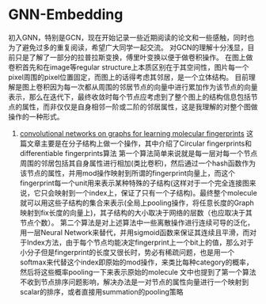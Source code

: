 # GNN-Embedding
初入GNN，特别是GCN，现在开始记录一些近期阅读的论文和一些感触，同时也为了避免过多的重复阅读，希望广大同学一起交流。
对GCN的理解十分浅显，目前只是了解了一部分的拉普拉斯变换，傅里叶变换以便于做卷积操作。
在图上做卷积首先和在image等regular structure上本质区别在于其空间性，图片每一个pixel周围的pixel位置固定，而图上的话得考虑其邻居，是一个立体结构。
目前理解是图上卷积因为每一次都从周围的邻居节点的向量中进行累加作为该节点的向量表示，那么在迭代下，最终收敛时每个节点应考虑到了整个图上的结构信息包括节点的属性，而非仅仅是自身相邻一阶或二阶的邻居属性，这是我理解的对整个图做操作的一种形式。

1. [convolutional networks on graphs for learning molecular fingerprints](http://papers.nips.cc/paper/5954-convolutional-networks-on-graphs-for-learning-molecular-fingerprints.pdf)
这篇文章主要是在分子结构上做一个操作，其中介绍了Circular fingerprints和differentiable fingerprints算法 第一个算法简单来说就是每一层对每一个节点周围的邻居包括其自身属性进行相加(类比卷积)，然后通过一个hash函数作为该节点的属性，并用mod操作映射到所谓的fingerprint向量上，而这个fingerprint每一个unit用来表示某种特殊的子结构(这样对于一个完全连接图来说，它只会映射到一个index上，保证了只有一个子结构)。最终整个molecule就可以用这些子结构的集合来表示(全局上pooling操作，将任意长度的Graph映射到fix长度的向量上)，其子结构的大小取决于网络的层数（也应取决于其节点个数）。 第二个算法是对上述算法中一些离散操作进行连续可导的泛化，用一层Neural Network来替代，并用sigmoid函数来保证其连续且平滑，而对于Index方法，由于每个节点均能决定fingerprint上一个bit上的值，那么对于小分子但是fingerprint的长度又很长时，势必有稀疏问题，也是用一个softmax来代替这个index即原始的mod操作，来类比每种category的概率，然后将这些概率pooling一下来表示原始的molecule 文中也提到了第一个算法不收到节点排序问题影响，解决办法是一对节点的属性向量进行一个映射到scalar的排序，或者直接用summation的pooling策略

